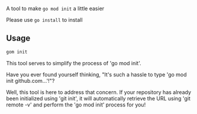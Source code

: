 A tool to make `go mod init` a little easier  

Please use `go install` to install  

## Usage
```bash
gom init
```

This tool serves to simplify the process of 'go mod init'.

Have you ever found yourself thinking, "It's such a hassle to type 'go mod init github.com...'!"?

Well, this tool is here to address that concern. If your repository has already been initialized using 'git init', it will automatically retrieve the URL using 'git remote -v' and perform the 'go mod init' process for you!
